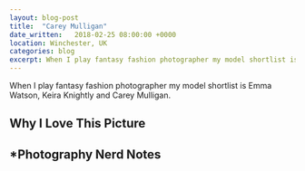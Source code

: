 ```yaml
---
layout: blog-post
title:  "Carey Mulligan"
date_written:   2018-02-25 08:00:00 +0000
location: Winchester, UK
categories: blog
excerpt: When I play fantasy fashion photographer my model shortlist is Emma Watson, Keira Knightly and Carey Mulligan.
---
```

When I play fantasy fashion photographer my model shortlist is Emma Watson, Keira Knightly and Carey Mulligan.

## Why I Love This Picture


## \*Photography Nerd Notes
